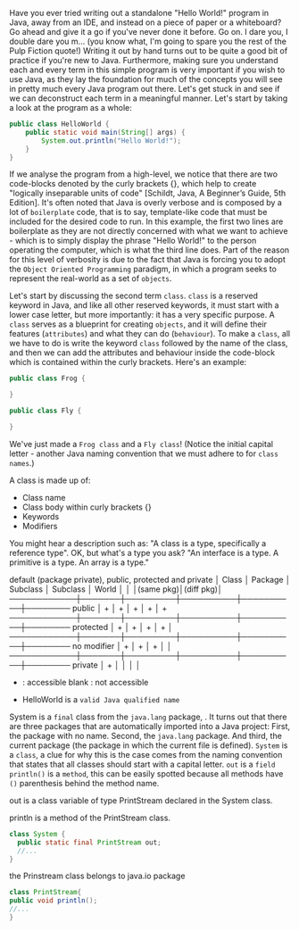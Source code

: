 Have you ever tried writing out a standalone "Hello World!" program in Java, away from an IDE, and instead on a piece of paper or a whiteboard? Go ahead and give it a go if you've never done it before. Go on. I dare you, I double dare you m... (you know what, I'm going to spare you the rest of the Pulp Fiction quote!) Writing it out by hand turns out to be quite a good bit of practice if you're new to Java. Furthermore, making sure you understand each and every term in this simple program is very important if you wish to use Java, as they lay the foundation for much of the concepts you will see in pretty much every Java program out there. Let's get stuck in and see if we can deconstruct each term in a meaningful manner. Let's start by taking a look at the program as a whole:

```java
public class HelloWorld {
    public static void main(String[] args) {
        System.out.println("Hello World!");
    }
}
```

If we analyse the program from a high-level, we notice that there are two code-blocks denoted by the curly brackets {}, which help to create "logically inseparable units of code" [Schildt, Java, A Beginner’s Guide, 5th Edition]. It's often noted that Java is overly verbose and is composed by a lot of `boilerplate` code, that is to say, template-like code that must be included for the desired code to run. In this example, the first two lines are boilerplate as they are not directly concerned with what we want to achieve - which is to simply display the phrase "Hello World!" to the person operating the computer, which is what the third line does. Part of the reason for this level of verbosity is due to the fact that Java is forcing you to adopt the `Object Oriented Programming` paradigm, in which a program seeks to represent the real-world as a set of `objects`.

Let's start by discussing the second term `class`. `class` is a reserved keyword in Java, and like all other reserved keywords, it must start with a lower case letter, but more importantly: it has a very specific purpose. A `class` serves as a blueprint for creating `objects`, and it will define their features (`attributes`) and what they can do (`behaviour`). To make a `class`, all we have to do is write the keyword `class` followed by the name of the class, and then we can add the attributes and behaviour inside the code-block which is contained within the curly brackets. Here's an example:

```java
public class Frog {

}
```
```java
public class Fly {

}
```
We've just made a `Frog class` and a `Fly class`! (Notice the initial capital letter - another Java naming convention that we must adhere to for `class names`.)

A class is made up of:
- Class name
- Class body within curly brackets {}
- Keywords
- Modifiers



You might hear a description such as: "A class is a type, specifically a reference type". OK, but what's a type you ask?
"An interface is a type. A primitive is a type. An array is a type."

default (package private), public, protected and private
            │ Class │ Package │ Subclass │ Subclass │ World
            │       │         │(same pkg)│(diff pkg)│
────────────┼───────┼─────────┼──────────┼──────────┼────────
public      │   +   │    +    │    +     │     +    │   +
────────────┼───────┼─────────┼──────────┼──────────┼────────
protected   │   +   │    +    │    +     │     +    │
────────────┼───────┼─────────┼──────────┼──────────┼────────
no modifier │   +   │    +    │    +     │          │
────────────┼───────┼─────────┼──────────┼──────────┼────────
private     │   +   │         │          │          │

 + : accessible         blank : not accessible







- HelloWorld is a `valid Java qualified name`

System is a `final` class from the `java.lang` package, .
It turns out that there are three packages that are automatically imported into a Java project: First, the package with no name. Second, the `java.lang` package. And third, the current package (the package in which the current file is defined).
`System` is a `class`, a clue for why this is the case comes from the naming convention that states that all classes should start with a capital letter.
`out` is a `field`
`println()` is a `method`, this can be easily spotted because all methods have `()` parenthesis behind the method name.


out is a class variable of type PrintStream declared in the System class.

println is a method of the PrintStream class.
```java
class System {
  public static final PrintStream out;
  //...
}
```
the Prinstream class belongs to java.io package
```java
class PrintStream{
public void println();
//...
}
```
